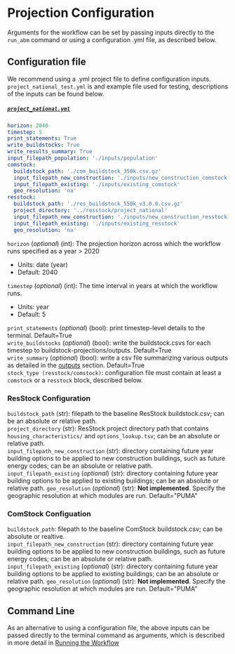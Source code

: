 # Projection Configuration
Arguments for the workflow can be set by passing inputs directly to the `run_abm` command or using a configuration .yml file, as described below. 

## Configuration file
We recommend using a .yml project file to define configuration inputs. `project_national_test.yml` is and example file used for testing, descriptions of the inputs can be found below.
##### **[`project_national.yml`](../../resources/project_national.yml)**
```yml
horizon: 2040
timestep: 5
print_statements: True
write_buildstocks: True
write_results_summary: True
input_filepath_population: './inputs/population'
comstock:
  buildstock_path: './com_buildstock_350k.csv.gz'
  input_filepath_new_construction: './inputs/new_construction_comstock'
  input_filepath_existing: './inputs/existing_comstock'
  geo_resolution: 'na'
resstock:
  buildstock_path: './res_buildstock_550k_v3.0.0.csv.gz'
  project_directory: '../resstock/project_national'
  input_filepath_new_construction: './inputs/new_construction_resstock'
  input_filepath_existing: './inputs/existing_resstock'
  geo_resolution: 'na'
```

`horizon` (*optional*) (int): The projection horizon across which the workflow runs specified as a year > 2020
- Units: date (year)
- Default: 2040

`timestep` (*optional*) (int): The time interval in years at which the workflow runs.  
- Units: year
- Default: 5

`print_statements` (*optional*) (bool): print timestep-level details to the terminal. Default=True  
`write_buildstocks` (*optional*) (bool): write the buildstock.csvs for each timestep to buildstock-projections/outputs. Default=True  
`write_summary` (*optional*) (bool): write a csv file summarizing various outputs as detailed in the [outputs](../outputs) section. Default=True  
`stock_type (resstock/comstock)`: configuration file must contain at least a `comstock` or a `resstock` block, described below. 
### ResStock Configuration
`buildstock_path` (str): filepath to the baseline ResStock buildstock.csv; can be an absolute or relative path.      
`project_directory` (str):  ResStock project directory path that contains `housing_characteristics/` and `options_lookup.tsv`; can be an absolute or relative path.   
`input_filepath_new_construction` (str): directory containing future year building options to be applied to new construction buildings, such as future energy codes; can be an absolute or relative path.   
`input_filepath_existing` (*optional*) (str): directory containing future year building options to be applied to existing buildings; can be an absolute or relative path. 
`geo_resolution` (*optional*) (str): **Not implemented**. Specify the geographic resolution at which modules are run. Default="PUMA"
### ComStock Configuation
`buildstock_path`: filepath to the baseline ComStock buildstock.csv; can be absolute or realtive.      
`input_filepath_new_construction` (str): directory containing future year building options to be applied to new construction buildings, such as future energy codes; can be an absolute or relative path.   
`input_filepath_existing` (*optional*) (str): directory containing future year building options to be applied to existing buildings; can be an absolute or relative path. 
`geo_resolution` (*optional*) (str): **Not implemented**. Specify the geographic resolution at which modules are run. Default="PUMA"

## Command Line
As an alternative to using a configuration file, the above inputs can be passed directly to the terminal command as arguments, which is described in more detail in [Running the Workflow](../usage)   
